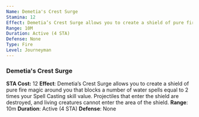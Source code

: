 ```yaml
---
Name: Demetia's Crest Surge
Stamina: 12
Effect: Demetia’s Crest Surge allows you to create a shield of pure fire magic around you that blocks a number of water spells equal to 2 times your Spell Casting skill value. Projectiles that enter the shield are destroyed, and living creatures cannot enter the area of the shield.
Range: 10M
Duration: Active (4 STA)
Defense: None
Type: Fire
Level: Journeyman
---
```


### Demetia's Crest Surge
**STA Cost:** 12
**Effect**: Demetia’s Crest Surge allows you to create a shield of pure fire magic around you that blocks a number of water spells equal to 2 times your Spell Casting skill value. Projectiles that enter the shield are destroyed, and living creatures cannot enter the area of the shield.
**Range**: 10m
**Duration**: Active (4 STA)
**Defense**: None